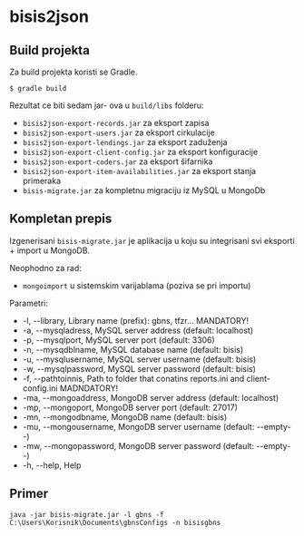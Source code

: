 # bisis2json

## Build projekta

Za build projekta koristi se Gradle.

```
$ gradle build
```

Rezultat ce biti sedam jar- ova u `build/libs` folderu:

* `bisis2json-export-records.jar` za eksport zapisa
* `bisis2json-export-users.jar` za eksport cirkulacije
* `bisis2json-export-lendings.jar` za eksport zaduženja
* `bisis2json-export-client-config.jar` za eksport konfiguracije
* `bisis2json-export-coders.jar` za eksport šifarnika
* `bisis2json-export-item-availabilities.jar` za eksport stanja primeraka
* `bisis-migrate.jar` za kompletnu migraciju iz MySQL u MongoDb


## Kompletan prepis
Izgenerisani `bisis-migrate.jar` je aplikacija u koju su integrisani svi eksporti + import u MongoDB.

Neophodno za rad:
* `mongoimport` u sistemskim varijablama (poziva se pri importu)

Parametri: 
* -l, --library, Library name (prefix): gbns, tfzr... MANDATORY!
* -a, --mysqladress, MySQL server address (default: localhost)
* -p, --mysqlport, MySQL server port (default: 3306)
* -n, --mysqdblname, MySQL database name (default: bisis)
* -u, --mysqlusername, MySQL server username (default: bisis)
* -w, --mysqlpassword, MySQL server password (default: bisis)
* -f, --pathtoinnis, Path to folder that conatins reports.ini and client-config.ini MADNDATORY!
* -ma, --mongoaddress, MongoDB server address (default: localhost)
* -mp, --mongoport, MongoDB server port (default: 27017)
* -mn, --mongodbname, MongoDB name (default: bisis)
* -mu, --mongousername, MongoDB server username (default: --empty--)
* -mw, --mongopassword, MongoDB server password (default: --empty--)
* -h, --help, Help


## Primer
```
java -jar bisis-migrate.jar -l gbns -f C:\Users\Korisnik\Documents\gbnsConfigs -n bisisgbns
```
